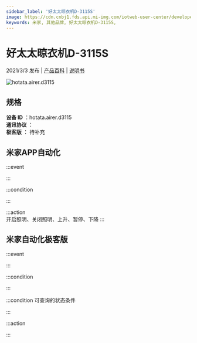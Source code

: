 ```yaml
---
sidebar_label: '好太太晾衣机D-3115S'
image: https://cdn.cnbj1.fds.api.mi-img.com/iotweb-user-center/developer_1679047807027qlBw8AEO.png?GalaxyAccessKeyId=AKVGLQWBOVIRQ3XLEW&Expires=9223372036854775807&Signature=MvI3PxESq+5vU4q4S681JbMGeuQ=
keywords: 米家, 其他品牌, 好太太晾衣机D-3115S, 
---
```

# 好太太晾衣机D-3115S

2021/3/3 发布 | [产品百科](https://home.mi.com/webapp/content/baike/product/index.html?model=hotata.airer.d3115/) | [说明书](https://home.mi.com/views/introduction.html?model=hotata.airer.d3115&region=cn)

![hotata.airer.d3115](https://cdn.cnbj1.fds.api.mi-img.com/iotweb-user-center/developer_1679047807027qlBw8AEO.png?GalaxyAccessKeyId=AKVGLQWBOVIRQ3XLEW&Expires=9223372036854775807&Signature=MvI3PxESq+5vU4q4S681JbMGeuQ=)

## 规格  
> 
**设备 ID** ：hotata.airer.d3115  
**通讯协议** ：  
**极客版**  ： 待补充 


## 米家APP自动化  

:::event  

:::

:::condition  

:::

:::action   
开启照明、关闭照明、上升、暂停、下降
:::

## 米家自动化极客版  

:::event  

:::

:::condition  

:::

:::condition 可查询的状态条件  

:::

:::action  

:::

        
